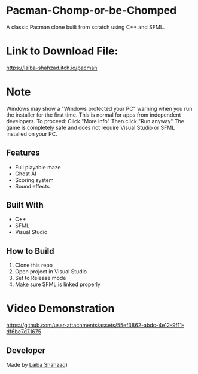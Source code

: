 # Pacman-Chomp-or-be-Chomped
A classic Pacman clone built from scratch using C++ and SFML.
# Link to Download File:
https://laiba-shahzad.itch.io/pacman
# Note
Windows may show a "Windows protected your PC" warning when you run the installer for the first time.
This is normal for apps from independent developers.
To proceed:
Click "More info"
Then click "Run anyway"
The game is completely safe and does not require Visual Studio or SFML installed on your PC.
## Features
- Full playable maze
- Ghost AI
- Scoring system
- Sound effects
## Built With
- C++
- SFML
- Visual Studio
## How to Build
1. Clone this repo
2. Open project in Visual Studio
3. Set to Release mode
4. Make sure SFML is linked properly
# Video Demonstration 
https://github.com/user-attachments/assets/55ef3862-abdc-4e12-9f11-df6be7d71675
## Developer
Made by [Laiba Shahzad](https://www.linkedin.com/in/laiba-shahzad-8a41462bb/))

